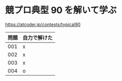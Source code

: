 # 競プロ典型 90 を解いて学ぶ

https://atcoder.jp/contests/typical90

| 問題 | 自力で解けた |
| ---- | ------------ |
| 001  | x            |
| 002  | x            |
| 003  | x            |
| 004  | o            |
